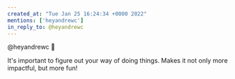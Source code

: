 ```yaml
---
created_at: "Tue Jan 25 16:24:34 +0000 2022"
mentions: ['heyandrewc']
in_reply_to: @heyandrewc
---
```


@heyandrewc 💯

It's important to figure out your way of doing things. Makes it not only more impactful, but more fun!